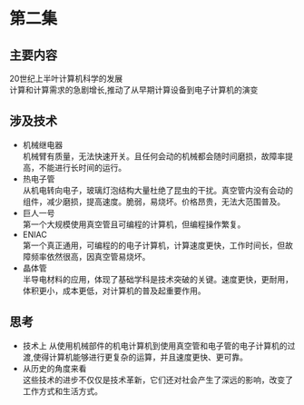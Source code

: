 # 第二集 
## 主要内容
   20世纪上半叶计算机科学的发展  
    计算和计算需求的急剧增长,推动了从早期计算设备到电子计算机的演变
## 涉及技术
-  机械继电器  
 机械臂有质量，无法快速开关。且任何会动的机械都会随时间磨损，故障率提高，不能进行长时间的运行。
- 热电子管  
  从机电转向电子，玻璃灯泡结构大量杜绝了昆虫的干扰。真空管内没有会动的组件，减少磨损，提高速度。脆弱，易烧坏。价格昂贵，无法大范围普及。
- 巨人一号  
  第一个大规模使用真空管且可编程的计算机，但编程操作繁复。
- ENIAC  
  第一个真正通用，可编程的的电子计算机，计算速度更快，工作时间长，但故障频率依然很高，因真空管易烧坏。
- 晶体管  
  半导电材料的应用，体现了基础学科是技术突破的关键。速度更快，更耐用，体积更小，成本更低，对计算机的普及起重要作用。

## 思考
-  技术上
  从使用机械部件的机电计算机到使用真空管和电子管的电子计算机的过渡,使得计算机能够进行更复杂的运算，并且速度更快、更可靠。
- 从历史的角度来看  
这些技术的进步不仅仅是技术革新，它们还对社会产生了深远的影响，改变了工作方式和生活方式。
